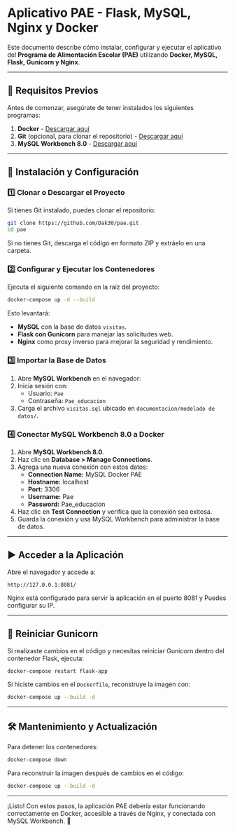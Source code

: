 # Aplicativo PAE - Flask, MySQL, Nginx y Docker

Este documento describe cómo instalar, configurar y ejecutar el aplicativo del **Programa de Alimentación Escolar (PAE)** utilizando **Docker, MySQL, Flask, Gunicorn y Nginx**.

---

## 📌 Requisitos Previos

Antes de comenzar, asegúrate de tener instalados los siguientes programas:

1. **Docker** - [Descargar aquí](https://www.docker.com/get-started)
2. **Git** (opcional, para clonar el repositorio) - [Descargar aquí](https://git-scm.com/)
3. **MySQL Workbench 8.0** - [Descargar aquí](https://dev.mysql.com/downloads/workbench/)

---

## 🚀 Instalación y Configuración

### 1️⃣ Clonar o Descargar el Proyecto
Si tienes Git instalado, puedes clonar el repositorio:
```bash
git clone https://github.com/Dak30/pae.git
cd pae
```
Si no tienes Git, descarga el código en formato ZIP y extráelo en una carpeta.

### 2️⃣ Configurar y Ejecutar los Contenedores
Ejecuta el siguiente comando en la raíz del proyecto:

```bash
docker-compose up -d --build
```

Esto levantará:
- **MySQL** con la base de datos `visitas`.
- **Flask con Gunicorn** para manejar las solicitudes web.
- **Nginx** como proxy inverso para mejorar la seguridad y rendimiento.

### 3️⃣ Importar la Base de Datos
1. Abre **MySQL Workbench** en el navegador:
2. Inicia sesión con:
   - Usuario: `Pae`
   - Contraseña: `Pae_educacion`
3. Carga el archivo `visitas.sql` ubicado en `documentacion/modelado de datos/`.

### 4️⃣ Conectar MySQL Workbench 8.0 a Docker

1. Abre **MySQL Workbench 8.0**.
2. Haz clic en **Database > Manage Connections**.
3. Agrega una nueva conexión con estos datos:
   - **Connection Name:** MySQL Docker PAE
   - **Hostname:** localhost
   - **Port:** 3306
   - **Username:** Pae
   - **Password:** Pae_educacion
4. Haz clic en **Test Connection** y verifica que la conexión sea exitosa.
5. Guarda la conexión y usa MySQL Workbench para administrar la base de datos.

---

## ▶️ Acceder a la Aplicación

Abre el navegador y accede a:
```
http://127.0.0.1:8081/
```

Nginx está configurado para servir la aplicación en el puerto 8081 y Puedes configurar su IP.

---

## 🔄 Reiniciar Gunicorn
Si realizaste cambios en el código y necesitas reiniciar Gunicorn dentro del contenedor Flask, ejecuta:
```bash
docker-compose restart flask-app
```

Si hiciste cambios en el `Dockerfile`, reconstruye la imagen con:
```bash
docker-compose up --build -d
```

---

## 🛠 Mantenimiento y Actualización
Para detener los contenedores:
```bash
docker-compose down
```
Para reconstruir la imagen después de cambios en el código:
```bash
docker-compose up --build -d
```

---

¡Listo! Con estos pasos, la aplicación PAE debería estar funcionando correctamente en Docker, accesible a través de Nginx, y conectada con MySQL Workbench. 🚀
